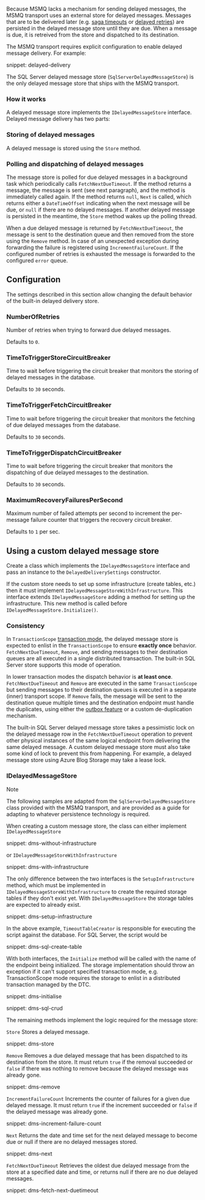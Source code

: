 Because MSMQ lacks a mechanism for sending delayed messages, the MSMQ transport uses an external store for delayed messages. Messages that are to be delivered later (e.g. [saga timeouts](/nservicebus/sagas/timeouts.md) or [delayed retries](/nservicebus/recoverability/configure-delayed-retries.md)) are persisted in the delayed message store until they are due. When a message is due, it is retreived from the store and dispatched to its destination.

The MSMQ transport requires explicit configuration to enable delayed message delivery. For example:

snippet: delayed-delivery

The SQL Server delayed message store (`SqlServerDelayedMessageStore`) is the only delayed message store that ships with the MSMQ transport.

### How it works

A delayed message store implements the `IDelayedMessageStore` interface. Delayed message delivery has two parts:

### Storing of delayed messages

A delayed message is stored using the `Store` method.

### Polling and dispatching of delayed messages

The message store is polled for due delayed messages in a background task which periodically calls `FetchNextDueTimeout`. If the method returns a message, the message is sent (see next paragraph), and the method is immediately called again. If the method returns `null`, `Next` is called, which returns either a `DateTimeOffset` indicating when the next message will be due, or `null` if there are no delayed messages. If another delayed message is persisted in the meantime, the `Store` method wakes up the polling thread.

When a due delayed message is returned by `FetchNextDueTimeout`, the message is sent to the destination queue and then removed from the store using the `Remove` method. In case of an unexpected exception during forwarding the failure is registered using `IncrementFailureCount`. If the configured number of retries is exhausted the message is forwarded to the configured `error` queue.

## Configuration

The settings described in this section allow changing the default behavior of the built-in delayed delivery store.

### NumberOfRetries

Number of retries when trying to forward due delayed messages.

Defaults to `0`.

### TimeToTriggerStoreCircuitBreaker

Time to wait before triggering the circuit breaker that monitors the storing of delayed messages in the database. 

Defaults to `30` seconds.
       
### TimeToTriggerFetchCircuitBreaker

Time to wait before triggering the circuit breaker that monitors the fetching of due delayed messages from the database. 

Defaults to `30` seconds.
    
### TimeToTriggerDispatchCircuitBreaker

Time to wait before triggering the circuit breaker that monitors the dispatching of due delayed messages to the destination. 

Defaults to `30` seconds.

### MaximumRecoveryFailuresPerSecond

Maximum number of failed attempts per second to increment the per-message failure counter that triggers the recovery circuit breaker. 

Defaults to `1` per sec.

## Using a custom delayed message store

Create a class which implements the `IDelayedMessageStore` interface and pass an instance to the `DelayedDeliverySettings` constructor.

If the custom store needs to set up some infrastructure (create tables, etc.) then it must implement `IDelayedMessageStoreWithInfrastructure`. This interface extends `IDelayedMessageStore` adding a method for setting up the infrastructure. This new method is called before `IDelayedMessageStore.Initialize()`.

### Consistency

In `TransactionScope` [transaction mode](/transports/transactions.md), the delayed message store is expected to enlist in the `TransactionScope` to ensure **exactly once** behavior. `FetchNextDueTimeout`, `Remove`, and sending messages to their destination queues are all executed in a single distributed transaction. The built-in SQL Server store supports this mode of operation.

In lower transaction modes the dispatch behavior is **at least once**. `FetchNextDueTimeout` and `Remove` are executed in the same `TransactionScope` but sending messages to their destination queues is executed in a separate (inner) transport scope. If `Remove` fails, the message will be sent to the destination queue multiple times and the destination endpoint must handle the duplicates, using either the [outbox feature](/nservicebus/outbox/) or a custom de-duplication mechanism.

The built-in SQL Server delayed message store takes a pessimistic lock on the delayed message row in the `FetchNextDueTimeout` operation to prevent other physical instances of the same logical endpoint from delivering the same delayed message. A custom delayed message store must also take some kind of lock to prevent this from happening. For example, a delayed message store using Azure Blog Storage may take a lease lock.

### IDelayedMessageStore

> [!NOTE]
> The following samples are adapted from the `SqlServerDelayedMessageStore` class provided with the MSMQ transport, and are provided as a guide for adapting to whatever persistence technology is required.

When creating a custom message store, the class can either implement `IDelayedMessageStore`

snippet: dms-without-infrastructure

or `IDelayedMessageStoreWithInfrastructure`

snippet: dms-with-infrastructure

The only difference between the two interfaces is the `SetupInfrastructure` method, which must be implemented in `IDelayedMessageStoreWithInfrastructure` to create the required storage tables if they don't exist yet. With `IDelayedMessageStore` the storage tables are expected to already exist.
      
snippet: dms-setup-infrastructure

In the above example, `TimeoutTableCreator` is responsible for executing the script against the database. For SQL Server, the script would be

snippet: dms-sql-create-table

With both interfaces, the `Initialize` method will be called with the name of the endpoint being initialized. The storage implementation should throw an exception if it can't support specified transaction mode, e.g. TransactionScope mode requires the storage to enlist in a distributed transaction managed by the DTC.

snippet: dms-initialise

snippet: dms-sql-crud

The remaining methods implement the logic required for the message store:

`Store` Stores a delayed message.

snippet: dms-store

`Remove` Removes a due delayed message that has been dispatched to its destination from the store. It must return `true` if the removal succeeded or `false` if there was nothing to remove because the delayed message was already gone.
   
snippet: dms-remove

`IncrementFailureCount` Increments the counter of failures for a given due delayed message. It must return `true` if the increment succeeded or `false` if the delayed message was already gone.
   
snippet: dms-increment-failure-count

`Next` Returns the date and time set for the next delayed message to become due or null if there are no delayed messages stored.
   
snippet: dms-next

`FetchNextDueTimeout` Retrieves the oldest due delayed message from the store at a specified date and time, or returns null if there are no due delayed messages. 
   
snippet: dms-fetch-next-duetimeout
